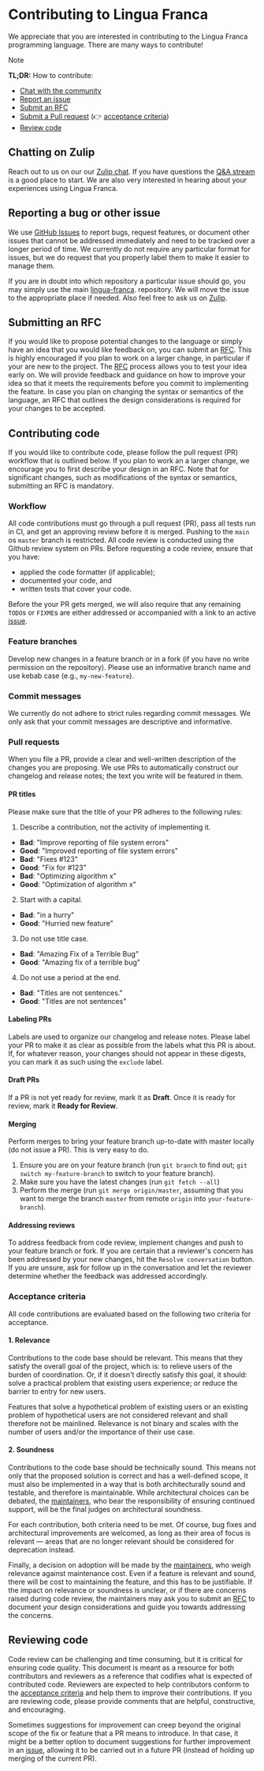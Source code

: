 # Contributing to Lingua Franca

We appreciate that you are interested in contributing to the Lingua Franca
programming language. There are many ways to contribute!

> [!NOTE]
> **TL;DR:** How to contribute:
> - [Chat with the community](https://lf-lang.zulipchat.com/)
> - [Report an issue](https://github.com/lf-lang/lingua-franca/issues)
> - [Submit an RFC](https://github.com/lf-lang/rfcs)
> - [Submit a Pull request](https://github.com/lf-lang/lingua-franca/pulls) (👉 [acceptance criteria](#acceptance-criteria))
> - [Review code](#reviewing-code)

## Chatting on Zulip

Reach out to us on our our [Zulip chat](https://lf-lang.zulipchat.com/). If you have questions the [Q&A stream](https://lf-lang.zulipchat.com/#narrow/stream/399899-Q.26A) is a good place to start. We are also very interested in hearing about your experiences using Lingua Franca.

## Reporting a bug or other issue

We use [GitHub Issues](https://docs.github.com/en/issues/tracking-your-work-with-issues/about-issues) to report bugs, request features, or document other issues that cannot be addressed immediately and need to be tracked over a longer period of time. We currently do not require any particular format for issues, but we do request that you properly label them to make it easier to manage them.

If you are in doubt into which repository a particular issue should go, you may simply use the main [lingua-franca](https://github.com/lf-lang/lingua-franca).
repository. We will move the issue to the appropriate place if needed. Also feel free to ask us on [Zulip](https://lf-lang.zulipchat.com/#narrow/stream/399899-Q.26A).

## Submitting an RFC

If you would like to propose potential changes to the language or simply have an idea that you would like feedback on, you can submit an [RFC](https://github.com/lf-lang/rfcs). This is highly encouraged if you plan to work on a larger change, in particular if your are new to the project.
The [RFC](https://github.com/lf-lang/rfcs) process allows you to test your idea early on. We will provide feedback and guidance on how to improve your idea so that it meets the requirements before you commit to implementing the feature.
In case you plan on changing the syntax or semantics of the language, an RFC that outlines the design considerations is required for your changes to be accepted.

## Contributing code

If you would like to contribute code, please follow the pull request (PR) workflow that is outlined below. If you plan to work an a larger change, we encourage you to first describe your design in an RFC. Note that for significant changes, such as modifications of the syntax or semantics, submitting an RFC is mandatory.

### Workflow
All code contributions must go through a pull request (PR), pass all tests run in CI, and get an approving review before it is merged. Pushing to the `main` os `master` branch is restricted. All code review is conducted using the Github review system on PRs. Before requesting a code review, ensure that you have:
- applied the code formatter (if applicable);
- documented your code, and
- written tests that cover your code.

Before the your PR gets merged, we will also require that any remaining `TODO`s or `FIXME`s are either addressed or accompanied with a link to an active [issue](#reporting-a-bug-or-an-issue).

### Feature branches
Develop new changes in a feature branch or in a fork (if you have no write permission on the repository). Please use an informative branch name and use kebab case (e.g., `my-new-feature`).

### Commit messages
We currently do not adhere to strict rules regarding commit messages. We only ask that your commit messages are descriptive and informative.

### Pull requests
When you file a PR, provide a clear and well-written description of the changes you are proposing. We use PRs to automatically construct our changelog and release notes; the text you write will be featured in them.

#### PR titles
Please make sure that the title of your PR adheres to the following rules:
1. Describe a contribution, not the activity of implementing it.
  - **Bad**: "Improve reporting of file system errors"
  - **Good**: "Improved reporting of file system errors"
  - **Bad**: "Fixes #123"
  - **Good**: "Fix for #123"
  - **Bad**: "Optimizing algorithm x"
  - **Good**: "Optimization of algorithm x"
2. Start with a capital.
  - **Bad**: "in a hurry"
  - **Good**: "Hurried new feature"
3. Do not use title case.
  - **Bad**: "Amazing Fix of a Terrible Bug"
  - **Good**: "Amazing fix of a terrible bug"
4. Do not use a period at the end.
  - **Bad**: "Titles are not sentences."
  - **Good**: "Titles are not sentences"

#### Labeling PRs
Labels are used to organize our changelog and release notes. Please label your PR to make it as clear as possible from the labels what this PR is about. If, for whatever reason, your changes should not appear in these digests, you can mark it as such using the `exclude` label.

#### Draft PRs
If a PR is not yet ready for review, mark it as **Draft**. Once it is ready for review, mark it **Ready for Review**.

#### Merging
Perform merges to bring your feature branch up-to-date with master locally (do not issue a PR). This is very easy to do.
1. Ensure you are on your feature branch (run `git branch` to find out; `git switch my-feature-branch` to switch to your feature branch).
2. Make sure you have the latest changes (run `git fetch --all`)
3. Perform the merge (run `git merge origin/master`, assuming that you want to merge the branch `master` from remote `origin` into `your-feature-branch`).

#### Addressing reviews
To address feedback from code review, implement changes and push to your feature branch or fork. If you are certain that a reviewer's concern has been addressed by your new changes, hit the `Resolve conversation` button. If you are unsure, ask for follow up in the conversation and let the reviewer determine whether the feedback was addressed accordingly.

### Acceptance criteria
All code contributions are evaluated based on the following two criteria for acceptance.

#### 1. Relevance
Contributions to the code base should be relevant. This means that they satisfy the overall goal of the project, which is: to relieve users of the burden of coordination. Or, if it doesn't directly satisfy this goal, it should:
solve a practical problem that existing users experience; or
reduce the barrier to entry for new users.

Features that solve a hypothetical problem of existing users or an existing problem of hypothetical users are not considered relevant and shall therefore not be mainlined. Relevance is not binary and scales with the number of users and/or the importance of their use case.

#### 2. Soundness
Contributions to the code base should be technically sound. This means not only that the proposed solution is correct and has a well-defined scope, it must also be implemented in a way that is both architecturally sound and testable, and therefore is maintainable. While architectural choices can be debated, the [maintainers](https://github.com/orgs/lf-lang/teams/maintainers), who bear the responsibility of ensuring continued support, will be the final judges on architectural soundness.

For each contribution, both criteria need to be met. Of course, bug fixes and architectural improvements are welcomed, as long as their area of focus is relevant — areas that are no longer relevant should be considered for deprecation instead.

Finally, a decision on adoption will be made by the [maintainers](https://github.com/orgs/lf-lang/teams/maintainers), who weigh relevance against maintenance cost. Even if a feature is relevant and sound, there will be cost to maintaining the feature, and this has to be justifiable. If the impact on relevance or soundness is unclear, or if there are concerns raised during code review, the maintainers may ask you to submit an [RFC](https://github.com/lf-lang/rfcs) to document your design considerations and guide you towards addressing the concerns.

## Reviewing code

Code review can be challenging and time consuming, but it is critical for ensuring code quality. This document is meant as a resource for both contributors and reviewers as a reference that codifies what is expected of contributed code. Reviewers are expected to help contributors conform to the [acceptance criteria](#acceptance-criteria) and help them to improve their contributions. If you are reviewing code, please provide comments that are helpful, constructive, and encouraging.

Sometimes suggestions for improvement can creep beyond the original scope of the fix or feature that a PR means to introduce. In that case, it might be a better option to document suggestions for further improvement in an [issue](#reporting-a-bug-or-other-issue), allowing it to be carried out in a future PR (instead of holding up merging of the current PR).

